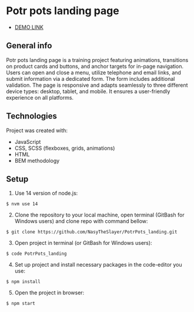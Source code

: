 # Potr pots landing page

- [DEMO LINK](https://nasytheslayer.github.io/PotrPots_landing/)

## General info
Potr pots landing page is a training project featuring animations, transitions on product cards and buttons, and anchor targets for in-page navigation. Users can open and close a menu, utilize telephone and email links, and submit information via a dedicated form. The form includes additional validation. The page is responsive and adapts seamlessly to three different device types: desktop, tablet, and mobile. It ensures a user-friendly experience on all platforms.

## Technologies
Project was created with:
* JavaScript
* CSS, SCSS (flexboxes, grids, animations)
* HTML
* BEM methodology

## Setup
1. Use 14 version of node.js:
```
$ nvm use 14
```

2. Clone the repository to your local machine, open terminal (GitBash for Windows users) and clone repo with command bellow:
```
$ git clone https://github.com/NasyTheSlayer/PotrPots_landing.git
```

3. Open project in terminal (or GitBash for Windows users):
```
$ code PotrPots_landing
```

4. Set up project and install necessary packages in the code-editor you use:
```
$ npm install
```

5. Open the project in browser:
```
$ npm start
```
